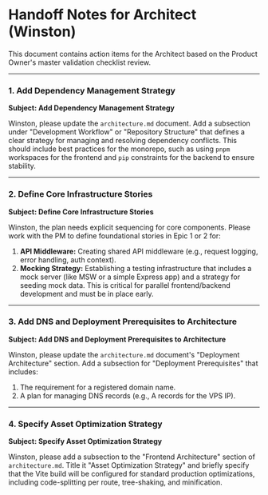 # Handoff Notes for Architect (Winston)

This document contains action items for the Architect based on the Product Owner's master validation checklist review.

---

### 1. Add Dependency Management Strategy

**Subject: Add Dependency Management Strategy**

Winston, please update the `architecture.md` document. Add a subsection under "Development Workflow" or "Repository Structure" that defines a clear strategy for managing and resolving dependency conflicts. This should include best practices for the monorepo, such as using `pnpm` workspaces for the frontend and `pip` constraints for the backend to ensure stability.

---

### 2. Define Core Infrastructure Stories

**Subject: Define Core Infrastructure Stories**

Winston, the plan needs explicit sequencing for core components. Please work with the PM to define foundational stories in Epic 1 or 2 for:

1.  **API Middleware:** Creating shared API middleware (e.g., request logging, error handling, auth context).
2.  **Mocking Strategy:** Establishing a testing infrastructure that includes a mock server (like MSW or a simple Express app) and a strategy for seeding mock data. This is critical for parallel frontend/backend development and must be in place early.

---

### 3. Add DNS and Deployment Prerequisites to Architecture

**Subject: Add DNS and Deployment Prerequisites to Architecture**

Winston, please update the `architecture.md` document's "Deployment Architecture" section. Add a subsection for "Deployment Prerequisites" that includes:

1.  The requirement for a registered domain name.
2.  A plan for managing DNS records (e.g., A records for the VPS IP).

---

### 4. Specify Asset Optimization Strategy

**Subject: Specify Asset Optimization Strategy**

Winston, please add a subsection to the "Frontend Architecture" section of `architecture.md`. Title it "Asset Optimization Strategy" and briefly specify that the Vite build will be configured for standard production optimizations, including code-splitting per route, tree-shaking, and minification.
